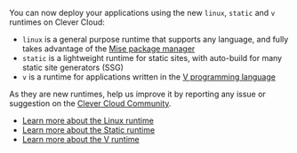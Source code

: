 
You can now deploy your applications using the new `linux`, `static` and `v` runtimes on Clever Cloud:
- `linux` is a general purpose runtime that supports any language, and fully takes advantage of the [Mise package manager](https://mise.jdx.dev/)
- `static` is a lightweight runtime for static sites, with auto-build for many static site generators (SSG)
- `v` is a runtime for applications written in the [V programming language](https://vlang.io/)

As they are new runtimes, help us improve it by reporting any issue or suggestion on the [Clever Cloud Community](https://github.com/CleverCloud/Community/discussions/categories/paas-runtimes).

* [Learn more about the Linux runtime](/developers/doc/applications/linux/)
* [Learn more about the Static runtime](/developers/doc/applications/static/)
* [Learn more about the V runtime](/developers/doc/applications/v/)


